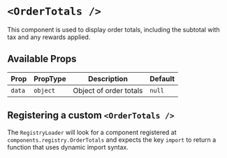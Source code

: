 # `<OrderTotals />`

This component is used to display order totals, including the subtotal with tax and any rewards applied.

## Available Props

| Prop   | PropType | Description            | Default |
| ------ | -------- | ---------------------- | ------- |
| `data` | `object` | Object of order totals | `null`  |

## Registering a custom `<OrderTotals />`

The `RegistryLoader` will look for a component registered at `components.registry.OrderTotals` and expects the key `import` to return a function that uses dynamic import syntax.
